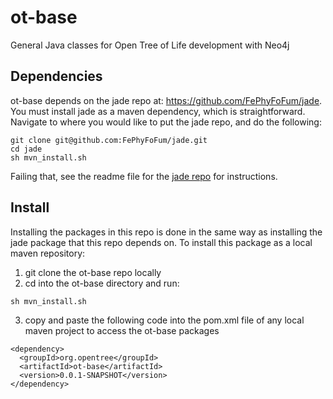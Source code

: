 ot-base
=======

General Java classes for Open Tree of Life development with Neo4j

Dependencies
-----

ot-base depends on the jade repo at: https://github.com/FePhyFoFum/jade. You must install jade as a maven dependency, which is straightforward. Navigate to where you would like to put the jade repo, and do the following:
```
git clone git@github.com:FePhyFoFum/jade.git
cd jade
sh mvn_install.sh
```
Failing that, see the readme file for the [jade repo](https://github.com/FePhyFoFum/jade) for instructions.

Install
-----

Installing the packages in this repo is done in the same way as installing the jade package that this repo depends on. To install this package as a local maven repository:

1. git clone the ot-base repo locally
2. cd into the ot-base directory and run:
```
sh mvn_install.sh
```
3. copy and paste the following code into the pom.xml file of any local maven project to access the ot-base packages

```
<dependency>
  <groupId>org.opentree</groupId>
  <artifactId>ot-base</artifactId>
  <version>0.0.1-SNAPSHOT</version>
</dependency>
```
